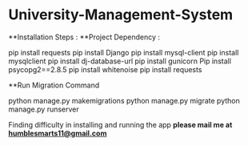 # University-Management-System

**Installation Steps : 
**Project Dependency :

pip install requests
pip install Django
pip install mysql-client
pip install mysqlclient
pip install dj-database-url
pip install gunicorn
Pip install psycopg2==2.8.5
pip install whitenoise
pip install requests


**Run Migration Command

python manage.py makemigrations
python manage.py migrate
python manage.py runserver







Finding difficulty in installing and running the app **please mail me at humblesmarts11@gmail.com**
